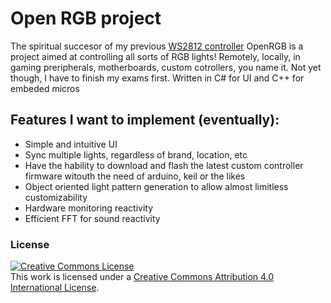 # Open RGB project
The spiritual succesor of my previous [WS2812 controller](https://github.com/Dany-Boy55/Addressable-WS2812-LED-controller)
OpenRGB is a project aimed at controlling all sorts of RGB lights! Remotely, locally, in gaming preripherals, motherboards, custom cotrollers, you name it. Not yet though, I have to finish my exams first.
Written in C# for UI and C++ for embeded micros

## Features I want to implement (eventually):
- Simple and intuitive UI
- Sync multiple lights, regardless of brand, location, etc
- Have the hability to download and flash the latest custom controller firmware witouth the need of arduino, keil or the likes
- Object oriented light pattern generation to allow almost limitless customizability
- Hardware monitoring reactivity
- Efficient FFT for sound reactivity

### License

<a rel="license" href="http://creativecommons.org/licenses/by/4.0/">
<img alt="Creative Commons License" style="border-width:0" src="https://i.creativecommons.org/l/by/4.0/88x31.png" />
</a><br />This work is licensed under a <a rel="license" href="http://creativecommons.org/licenses/by/4.0/">Creative Commons Attribution 4.0 International License</a>.
